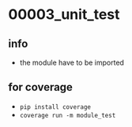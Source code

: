 # 00003_unit_test

## info

- the module have to be imported

## for coverage

- `pip install coverage`
- `coverage run -m module_test`
